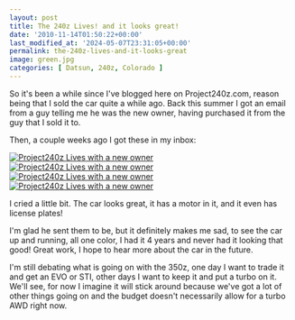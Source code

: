 ```yaml
---
layout: post
title: The 240z Lives! and it looks great!
date: '2010-11-14T01:50:22+00:00'
last_modified_at: '2024-05-07T23:31:05+00:00'
permalink: the-240z-lives-and-it-looks-great
image: green.jpg
categories: [ Datsun, 240z, Colorado ]
---
```

So it's been a while since I've blogged here on Project240z.com, reason being that I sold the car quite a while ago. Back this summer I got an email from a guy telling me he was the new owner, having purchased it from the guy that I sold it to.

Then, a couple weeks ago I got these in my inbox:

<a title="Project240z Lives with a new owner" href="http://www.flickr.com/photos/17726343@N00/5174189086/"><img border="0" alt="Project240z Lives with a new owner" src="http://static.flickr.com/4092/5174189086_52d64c152e.jpg" /></a> <a title="Project240z Lives with a new owner" href="http://www.flickr.com/photos/17726343@N00/5174188330/"><img border="0" alt="Project240z Lives with a new owner" src="http://static.flickr.com/4110/5174188330_980c8249fa.jpg" /></a> <a title="Project240z Lives with a new owner" href="http://www.flickr.com/photos/17726343@N00/5173582669/"><img border="0" alt="Project240z Lives with a new owner" src="http://static.flickr.com/4090/5173582669_345c4f0614.jpg" /></a> <a title="Project240z Lives with a new owner" href="http://www.flickr.com/photos/17726343@N00/5174187160/"><img border="0" alt="Project240z Lives with a new owner" src="http://static.flickr.com/4112/5174187160_abb106c135.jpg" /></a>

I cried a little bit. The car looks great, it has a motor in it, and it even has license plates! 

I'm glad he sent them to be, but it definitely makes me sad, to see the car up and running, all one color, I had it 4 years and never had it looking that good! Great work, I hope to hear more about the car in the future.

I'm still debating what is going on with the 350z, one day I want to trade it and get an EVO or STI, other days I want to keep it and put a turbo on it. We'll see, for now I imagine it will stick around because we've got a lot of other things going on and the budget doesn't necessarily allow for a turbo AWD right now.
